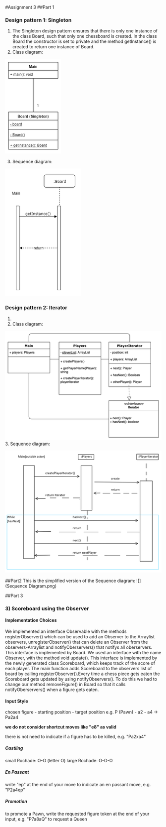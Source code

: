 #Assignment 3
##Part 1

### Design pattern 1: Singleton

1. The Singleton design pattern ensures that there is only one instance of the class Board, 
   such that only one chessboard is created. 
   In the class Board the constructor is set to private and the method getInstance() is created
   to return one instance of Board. 
2. Class diagram:

![](Singleton_classDiagram.png)

3. Sequence diagram:

![](Singleton_sequenceDiagram.png)

### Design pattern 2: Iterator
1.
2. Class diagram:

![](Iterator_classDiagram.png)
3. Sequence diagram:

![](IteratorSequenceDiagram.PNG)

##Part2
This is the simplified version of the Sequence diagram:
![](Sequence Diagram.png)

##Part 3

### 3) Scoreboard using the Observer

#### Implementation Choices

We implemented an interface Observable with the methods registerObserver() which can be used to add an Observer to the Arraylist observers, 
unregisterObserver() that can delete an Observer from the observers-Arraylist and notifyOberservers() that notifys all oberservers.
This interface is implemented by Board. 
We used an interface with the name Observer, with the method void update(). 
This interface is implemented by the newly generated class Scoreboard, 
which keeps track of the score of each player.
The main function adds Scoreboard to the observers list of board by calling registerObserver().Every time a chess piece gets eaten the Scoreboard gets updated by using notifyObservers(). 
To do this we had to change our method removeFigure() in Board so that it calls notifyOberservers() when a figure gets eaten. 

#### Input Style

chosen figure - starting position - target position
e.g. P (Pawn) - a2 - a4 -> Pa2a4

**we do not consider shortcut moves like "e8" as valid**

there is not need to indicate if a figure has to be killed, e.g. "Pa2xa4"

##### Castling

small Rochade: O-O (letter O)
large Rochade: O-O-O

##### En Passant

write "ep" at the end of your move to indicate an en passant move, e.g. "P2a4ep"

##### Promotion

to promote a Pawn, write the requested figure token at the end of your input, e.g. "P7a8aQ" to request a Queen


